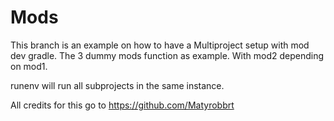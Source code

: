 # Mods
This branch is an example on how to have a Multiproject setup with mod dev gradle.
The 3 dummy mods function as example. With mod2 depending on mod1.

runenv will run all subprojects in the same instance.

All credits for this go to https://github.com/Matyrobbrt